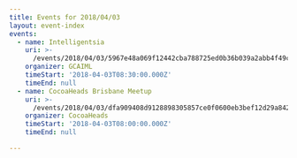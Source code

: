 ```yaml
---
title: Events for 2018/04/03
layout: event-index
events:
  - name: Intelligentsia
    uri: >-
      /events/2018/04/03/5967e48a069f12442cba788725ed0b36b039a2abb4f49c4b311d751219fc0e5d
    organizer: GCAIML
    timeStart: '2018-04-03T08:30:00.000Z'
    timeEnd: null
  - name: CocoaHeads Brisbane Meetup
    uri: >-
      /events/2018/04/03/dfa909408d9128898305857ce0f0600eb3bef12d29a8420cd03a6620f6717458
    organizer: CocoaHeads
    timeStart: '2018-04-03T08:00:00.000Z'
    timeEnd: null

---
```


